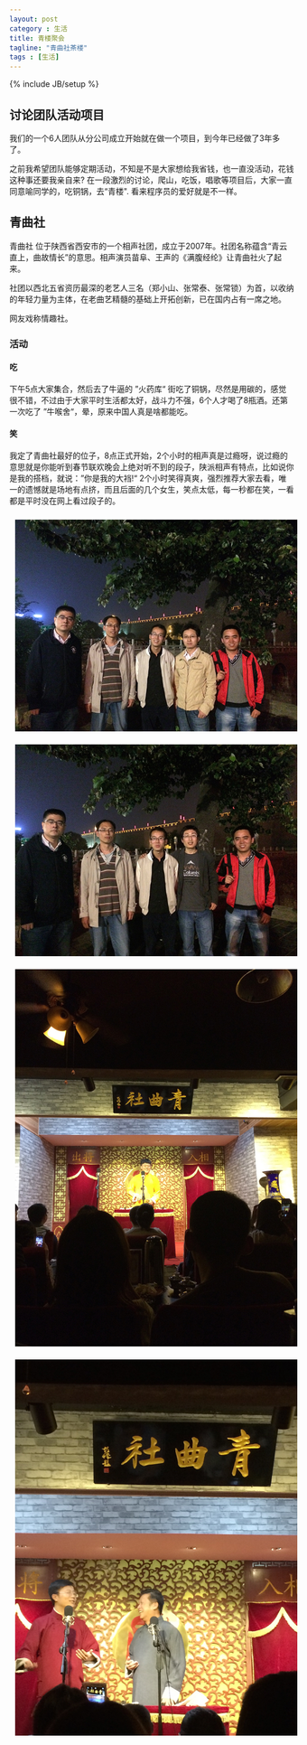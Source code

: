 ```yaml
---
layout: post
category : 生活
title: 青楼聚会
tagline: "青曲社茶楼"
tags : [生活]
---
```

{% include JB/setup %}

## 讨论团队活动项目

我们的一个6人团队从分公司成立开始就在做一个项目，到今年已经做了3年多了。

之前我希望团队能够定期活动，不知是不是大家想给我省钱，也一直没活动，花钱这种事还要我亲自来? 在一段激烈的讨论，爬山，吃饭，唱歌等项目后，大家一直同意喻同学的，吃铜锅，去“青楼". 看来程序员的爱好就是不一样。

## 青曲社
青曲社 位于陕西省西安市的一个相声社团，成立于2007年。社团名称蕴含“青云直上，曲故情长”的意思。相声演员苗阜、王声的《满腹经纶》让青曲社火了起来。

社团以西北五省资历最深的老艺人三名（郑小山、张常泰、张常锁）为首，以收纳的年轻力量为主体，在老曲艺精髓的基础上开拓创新，已在国内占有一席之地。

网友戏称情趣社。

### 活动

#### 吃

下午5点大家集合，然后去了牛逼的 ”火药库“ 街吃了铜锅，尽然是用碳的，感觉很不错，不过由于大家平时生活都太好，战斗力不强，6个人才喝了8瓶酒。还第一次吃了 ”牛喉舍“，晕，原来中国人真是啥都能吃。

#### 笑
我定了青曲社最好的位子，8点正式开始，2个小时的相声真是过瘾呀，说过瘾的意思就是你能听到春节联欢晚会上绝对听不到的段子，陕派相声有特点，比如说你是我的搭档，就说：”你是我的大裆!“ 2个小时笑得真爽，强烈推荐大家去看，唯一的遗憾就是场地有点挤，而且后面的几个女生，笑点太低，每一秒都在笑，一看都是平时没在网上看过段子的。

<img style="margin:10px; max-width:500px;" class="img-responsive img-rounded" src="/assets/images/big-foot-activities/1.jpg"/>
<img style="margin:10px;max-width:500px;" class="img-responsive img-rounded" src="/assets/images/big-foot-activities/2.jpg"/>
<img style="margin:10px;max-width:500px;" class="img-responsive img-rounded" src="/assets/images/big-foot-activities/3.jpg"/>
<img style="margin:10px;max-width:500px;" class="img-responsive img-rounded" src="/assets/images/big-foot-activities/4.jpg"/>
